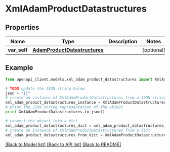 # XmlAdamProductDatastructures


## Properties
Name | Type | Description | Notes
------------ | ------------- | ------------- | -------------
**var_self** | [**AdamProductDatastructures**](AdamProductDatastructures.md) |  | [optional] 

## Example

```python
from openapi_client.models.xml_adam_product_datastructures import XmlAdamProductDatastructures

# TODO update the JSON string below
json = "{}"
# create an instance of XmlAdamProductDatastructures from a JSON string
xml_adam_product_datastructures_instance = XmlAdamProductDatastructures.from_json(json)
# print the JSON string representation of the object
print XmlAdamProductDatastructures.to_json()

# convert the object into a dict
xml_adam_product_datastructures_dict = xml_adam_product_datastructures_instance.to_dict()
# create an instance of XmlAdamProductDatastructures from a dict
xml_adam_product_datastructures_from_dict = XmlAdamProductDatastructures.from_dict(xml_adam_product_datastructures_dict)
```
[[Back to Model list]](../README.md#documentation-for-models) [[Back to API list]](../README.md#documentation-for-api-endpoints) [[Back to README]](../README.md)


